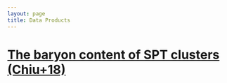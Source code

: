 ```yaml
---
layout: page
title: Data Products
---
```


# [The baryon content of SPT clusters (Chiu+18)][chiu18]

[chiu18]:https://inonchiu.github.io/dataProducts/SPT_baryon_chiu18